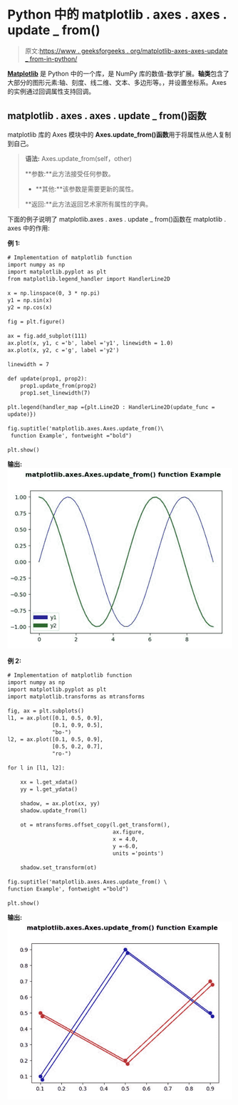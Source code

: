 # Python 中的 matplotlib . axes . axes . update _ from()

> 原文:[https://www . geeksforgeeks . org/matplotlib-axes-axes-update _ from-in-python/](https://www.geeksforgeeks.org/matplotlib-axes-axes-update_from-in-python/)

**[Matplotlib](https://www.geeksforgeeks.org/python-introduction-matplotlib/)** 是 Python 中的一个库，是 NumPy 库的数值-数学扩展。**轴类**包含了大部分的图形元素:轴、刻度、线二维、文本、多边形等。，并设置坐标系。Axes 的实例通过回调属性支持回调。

## matplotlib . axes . axes . update _ from()函数

matplotlib 库的 Axes 模块中的 **Axes.update_from()函数**用于将属性从他人复制到自己。

> **语法:** Axes.update_from(self，other)
> 
> **参数:**此方法接受任何参数。
> 
> *   **其他:**该参数是需要更新的属性。
> 
> **返回:**此方法返回艺术家所有属性的字典。

下面的例子说明了 matplotlib.axes . axes . update _ from()函数在 matplotlib . axes 中的作用:

**例 1:**

```
# Implementation of matplotlib function 
import numpy as np
import matplotlib.pyplot as plt
from matplotlib.legend_handler import HandlerLine2D

x = np.linspace(0, 3 * np.pi)
y1 = np.sin(x)
y2 = np.cos(x)

fig = plt.figure()

ax = fig.add_subplot(111)
ax.plot(x, y1, c ='b', label ='y1', linewidth = 1.0)
ax.plot(x, y2, c ='g', label ='y2')

linewidth = 7

def update(prop1, prop2):
    prop1.update_from(prop2)
    prop1.set_linewidth(7)

plt.legend(handler_map ={plt.Line2D : HandlerLine2D(update_func = update)})

fig.suptitle('matplotlib.axes.Axes.update_from()\
 function Example', fontweight ="bold") 

plt.show() 
```

**输出:**
![](img/45a9cfe271dc9bdd8f4b73ded19c33df.png)

**例 2:**

```
# Implementation of matplotlib function 
import numpy as np 
import matplotlib.pyplot as plt
import matplotlib.transforms as mtransforms

fig, ax = plt.subplots() 
l1, = ax.plot([0.1, 0.5, 0.9], 
              [0.1, 0.9, 0.5], 
              "bo-")
l2, = ax.plot([0.1, 0.5, 0.9],
              [0.5, 0.2, 0.7], 
              "ro-")

for l in [l1, l2]:

    xx = l.get_xdata()
    yy = l.get_ydata()

    shadow, = ax.plot(xx, yy)
    shadow.update_from(l)

    ot = mtransforms.offset_copy(l.get_transform(),
                                 ax.figure,
                                 x = 4.0, 
                                 y =-6.0, 
                                 units ='points')

    shadow.set_transform(ot)

fig.suptitle('matplotlib.axes.Axes.update_from() \
function Example', fontweight ="bold") 

plt.show() 
```

**输出:**
![](img/d1bc394e6049833709d65ba062f2cb16.png)